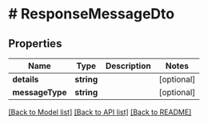 # # ResponseMessageDto

## Properties

Name | Type | Description | Notes
------------ | ------------- | ------------- | -------------
**details** | **string** |  | [optional] 
**messageType** | **string** |  | [optional] 

[[Back to Model list]](../../README.md#documentation-for-models) [[Back to API list]](../../README.md#documentation-for-api-endpoints) [[Back to README]](../../README.md)


